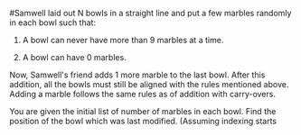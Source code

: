 #Samwell laid out N bowls in a straight line and put a few marbles randomly in each bowl such that:

1. A bowl can never have more than 9 marbles at a time.

2. A bowl can have 0 marbles.

Now, Samwell's friend adds 1 more marble to the last bowl. After this addition, all the bowls must still be aligned with the rules mentioned above. Adding a marble follows the same rules as of addition with carry-overs.

You are given the initial list of number of marbles in each bowl. Find the position of the bowl which was last modified. (Assuming indexing starts
